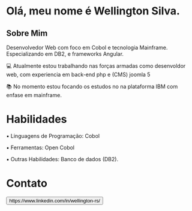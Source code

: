<!DOCTYPE html>
<h1>Olá, meu nome é Wellington Silva.</h1>
<h2>Sobre Mim</h2>
<body>
<p>Desenvolvedor Web com foco em Cobol e tecnologia Mainframe. Especializando em DB2, e frameworks Angular.</p>

<p> 💻 Atualmente estou trabalhando nas forças armadas como desenvoldor web, com experiencia em back-end php e (CMS) joomla 5</p>
<p> 📚 No momento estou focando os estudos no na plataforma IBM com enfase em mainframe.</p>

<h1>Habilidades</h1>

<p> ▪ Linguagens de Programação: Cobol</p>
<p> ▪ Ferramentas: Open Cobol</p>
<p> ▪ Outras Habilidades: Banco de dados (DB2).</p>

<h1>Contato</h1>
<button type="button" class="btn btn-primary">https://www.linkedin.com/in/wellington-rs/</button> 

</body>

</html>


